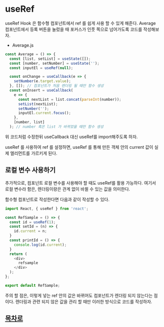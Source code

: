 # useRef

useRef Hook 은 함수형 컴포넌트에서 ref 를 쉽게 사용 할 수 있게 해준다. Average 컴포넌트에서 등록 버튼을 눌렀을 때 포커스가 인풋 쪽으로 넘어가도록 코드를 작성해보자.

* Average.js

```javascript
const Average = () => {
  const [list, setList] = useState([]);
  const [number, setNumber] = useState('');
  const inputEl = useRef(null);

  const onChange = useCallback(e => {
    setNumber(e.target.value);
  }, []); // 컴포넌트가 처음 렌더링 될 때만 함수 생성
  const onInsert = useCallback(
    e => {
      const nextList = list.concat(parseInt(number));
      setList(nextList);
      setNumber('');
      inputEl.current.focus();
    },
    [number, list]
  ); // number 혹은 list 가 바뀌었을 때만 함수 생성
```

위 코드처럼 수정한뒤 useCallback 대신 useRef를 import해주도록 하자.

useRef 를 사용하여 ref 를 설정하면, useRef 를 통해 만든 객체 안의 current 값이 실제 엘리먼트를 가르키게 된다.

## 로컬 변수 사용하기

추가적으로, 컴포넌트 로컬 변수를 사용해야 할 때도 useRef를 활용 가능하다. 여기서 로컬 변수라 함은, 렌더링이랑은 관계 없이 바뀔 수 있는 값을 의미한다.

함수형 컴포넌트로 작성한다면 다음과 같이 작성할 수 있다.

```javascript
import React, { useRef } from 'react';

const RefSample = () => {
  const id = useRef(1);
  const setId = (n) => {
    id.current = n;
  }
  const printId = () => {
    console.log(id.current);
  }
  return (
    <div>
      refsample
    </div>
  );
};

export default RefSample;
```

주의 할 점은, 이렇게 넣는 ref 안의 값은 바뀌어도 컴포넌트가 렌더링 되지 않는다는 점이다. 렌더링과 관련 되지 않은 값을 관리 할 때만 이러한 방식으로 코드를 작성하자.

## [목차로](Contents.md)